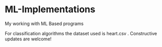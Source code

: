 # ML-Implementations
My working with ML Based programs

For classification algorithms the dataset used is heart.csv . Constructive updates are welcome!
